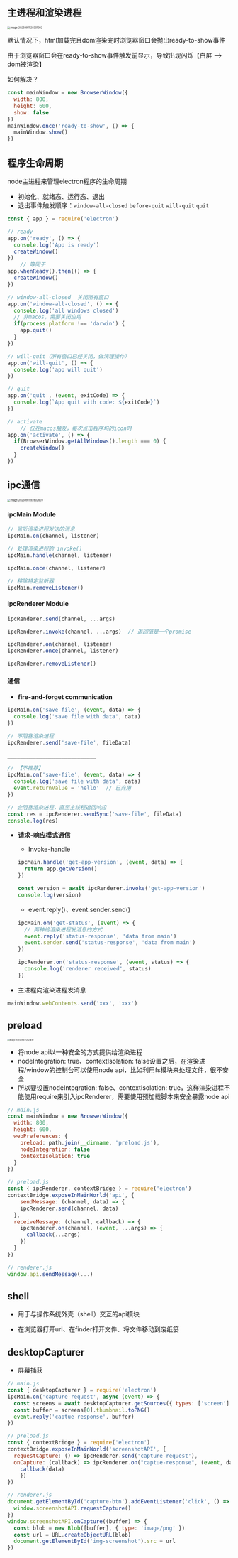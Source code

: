 ## 主进程和渲染进程



<img src="https://cdn.jsdelivr.net/gh/shilixiaoqiaoya/pictures@master/image-20250911120301092.png" alt="image-20250911120301092" style="zoom:40%;" />

默认情况下，html加载完且dom渲染完时浏览器窗口会抛出ready-to-show事件

由于浏览器窗口会在ready-to-show事件触发前显示，导致出现闪烁【白屏 --> dom被渲染】

如何解决？

```js
const mainWindow = new BrowserWindow({
  width: 800,
  height: 600,
  show: false
})
mainWindow.once('ready-to-show', () => {
  mainWindow.show()
})
```





## 程序生命周期

node主进程来管理electron程序的生命周期

- 初始化、就绪态、运行态、退出
- 退出事件触发顺序：`window-all-closed`  `before-quit`  `will-quit`  `quit`

```js
const { app } = require('electron')

// ready
app.on('ready', () => {
  console.log('App is ready')
  createWindow()
})
	// 等同于
app.whenReady().then(() => {
  createWindow()
})

// window-all-closed  关闭所有窗口
app.on('window-all-closed', () => {
  console.log('all windows closed')
  // 非macos，需要关闭应用
  if(process.platform !== 'darwin') {
    app.quit()
  }
})

// will-quit（所有窗口已经关闭，做清理操作）
app.on('will-quit', () => {
  console.log('app will quit')
})

// quit
app.on('quit', (event, exitCode) => {
  console.log(`App quit with code: ${exitCode}`)
})

// activate 
	// 仅在macos触发，每次点击程序坞的icon时
app.on('activate', () => {
  if(BrowserWindow.getAllWindows().length === 0) {
    createWindow()
  }
})
```





## ipc通信

<img src="https://cdn.jsdelivr.net/gh/shilixiaoqiaoya/pictures@master/image-20250911192802609.png" alt="image-20250911192802609" style="zoom:40%;" />



#### ipcMain Module

```js
// 监听渲染进程发送的消息
ipcMain.on(channel, listener)

// 处理渲染进程的 invoke()
ipcMain.handle(channel, listener)

ipcMain.once(channel, listener)

// 移除特定监听器
ipcMain.removeListener()
```





#### ipcRenderer Module

```js
ipcRenderer.send(channel, ...args)

ipcRenderer.invoke(channel, ...args)  // 返回值是一个promise  

ipcRenderer.on(channel, listener)
ipcRenderer.once(channel, listener)

ipcRenderer.removeListener()
```





#### 通信

- **fire-and-forget communication**

```js
ipcMain.on('save-file', (event, data) => {
  console.log('save file with data', data)
})

// 不阻塞渲染进程
ipcRenderer.send('save-file', fileData)

____________________________

// 【不推荐】
ipcMain.on('save-file', (event, data) => {
  console.log('save file with data', data)
  event.returnValue = 'hello'  // 已弃用
})

// 会阻塞渲染进程，直至主线程返回响应
const res = ipcRenderer.sendSync('save-file', fileData)
console.log(res)
```

- **请求-响应模式通信**

  - Invoke-handle

  ```js
  ipcMain.handle('get-app-version', (event, data) => {
    return app.getVersion()
  })
  
  const version = await ipcRenderer.invoke('get-app-version')
  console.log(version)
  ```

  - event.reply()、event.sender.send()

  ```js
  ipcMain.on('get-status', (event) => {
    // 两种给渲染进程发消息的方式
    event.reply('status-response', 'data from main')
    event.sender.send('status-response', 'data from main')
  })
  
  ipcRenderer.on('status-response', (event, status) => {
    console.log('renderer received', status)
  })
  ```


- 主进程向渲染进程发消息

```js
mainWindow.webContents.send('xxx', 'xxx')
```







## preload

<img src="https://cdn.jsdelivr.net/gh/shilixiaoqiaoya/pictures@master/image-20250915172821610.png" alt="image-20250915172821610" style="zoom:30%;" />

- 将node api以一种安全的方式提供给渲染进程
- nodeIntegration: true、contextIsolation: false设置之后，在渲染进程/window的控制台可以使用node api，比如利用fs模块来处理文件，很不安全
- 所以要设置nodeIntegration: false、contextIsolation: true，这样渲染进程不能使用require来引入ipcRenderer，需要使用预加载脚本来安全暴露node api

```js
// main.js
const mainWindow = new BrowserWindow({
  width: 800,
  height: 600,
  webPreferences: {
    preload: path.join(__dirname, 'preload.js'),
    nodeIntegration: false
    contextIsolation: true
  }
})

// preload.js
const { ipcRenderer, contextBridge } = require('electron')
contextBridge.exposeInMainWorld('api', {
	sendMessage: (channel, data) => {
    ipcRenderer.send(channel, data)
  },
  receiveMessage: (channel, callback) => {
    ipcRenderer.on(channel, (event, ...args) => {
      callback(...args)
    })
  }
})

// renderer.js
window.api.sendMessage(...)
```





## shell

- 用于与操作系统外壳（shell）交互的api模块

- 在浏览器打开url、在finder打开文件、将文件移动到废纸篓







## desktopCapturer

- 屏幕捕获

```js
// main.js
const { desktopCapturer } = require('electron')
ipcMain.on('capture-request', async (event) => {
  const screens = await desktopCapturer.getSources({ types: ['screen'] })
  const buffer = screens[0].thumbnail.toPNG()
  event.reply('captue-response', buffer)
})

// preload.js
const { contextBridge } = require('electron')
contextBridge.exposeInMainWorld('screenshotAPI', {
  requestCapture: () => ipcRenderer.send('capture-request'),
  onCapture: (callback) => ipcRenderer.on("captue-response", (event, data) => {
  	callback(data)
	})
})

// renderer.js
document.getElementById('capture-btn').addEventListener('click', () => {
  window.screenshotAPI.requestCapture()
})
window.screenshotAPI.onCapture((buffer) => {
  const blob = new Blob([buffer], { type: 'image/png' })
  const url = URL.createObjectURL(blob)
  document.getElementById('img-screenshot').src = url
})
```





















